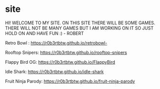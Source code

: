 # site
HI! WELCOME TO MY SITE. ON THIS SITE THERE WILL BE SOME GAMES. THERE WILL NOT BE MANY GAMES BUT I AM WORKING ON IT SO JUST HOLD ON AND HAVE FUN :) - ROBERT


Retro Bowl : https://r0b3rtbtw.github.io/retrobowl-

Rooftop Snipers: https://r0b3rtbtw.github.io/rooftop-snipers

Flappy Bird OG: https://r0b3rtbtw.github.io/FlappyBird

Idle Shark: https://r0b3rtbtw.github.io/idle-shark

Fruit Ninja Parody: https://r0b3rtbtw.github.io/fruit-ninja-parody
